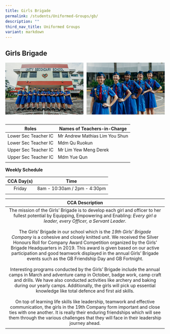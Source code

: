 ```yaml
---
title: Girls Brigade
permalink: /students/Uniformed-Groups/gb/
description: ""
third_nav_title: Uniformed Groups
variant: markdown
---
```

## Girls Brigade

<img src="/images/19thGB-01.jpg" style="width:49%" align="left">
<img src="/images/19thGB-03.jpg" style="width:49%" align="right">
<br clear="left"><br>

| **Roles** | **Names of Teachers-in-Charge** |
|:---:|---|
| Lower Sec Teacher IC | Mr Andrew Mathias Lim You Shun |
| Lower Sec Teacher IC | Mdm Qu Ruokun |
| Upper Sec Teacher IC | Mr Lim Yew Meng Derek|
| Upper Sec Teacher IC | Mdm Yue Qun|
|  |  |

**Weekly Schedule**

| **CCA Day(s)** | **Time** |
|:---:|---|
| Friday | 8am - 10:30am / 2pm - 4:30pm |
|  |  |

| **CCA Description** |
|:---:|
| The mission of the Girls’ Brigade is to develop each girl and officer to her fullest potential by Equipping, Empowering and Enabling:&nbsp;_Every girl a leader, every Officer, a Servant Leader._  <br><br>The Girls’ Brigade in our school which is the&nbsp;_19th Girls’ Brigade Company_&nbsp;is a cohesive and closely knitted unit. We received the Silver Honours Roll for Company Award Competition organized by the Girls’ Brigade Headquarters in 2019. This award is given based on our active participation and good teamwork displayed in the annual Girls’ Brigade events such as the GB Friendship Day and GB Fortnight.  <br><br>Interesting programs conducted by the Girls’ Brigade include the annual camps in March and adventure camp in October, badge work, camp craft and drills. We have also conducted activities like archery and baking during our yearly camps. Additionally, the girls will pick up essential knowledge like total defence and first aid skills.  <br><br>On top of learning life skills like leadership, teamwork and effective communication, the girls in the 19th Company form important and close ties with one another. It is really their enduring friendships which will see them through the various challenges that they will face in their leadership journey ahead. |
|  |